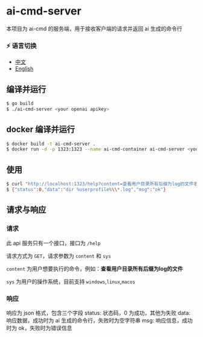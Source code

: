 # ai-cmd-server

本项目为 ai-cmd 的服务端，用于接收客户端的请求并返回 ai 生成的命令行

### ⚡ 语言切换

- [中文](./readme.md)
- [English](./readme_en.md)

## 编译并运行
```bash
$ go build
$ ./ai-cmd-server <your openai apikey>
```

## docker 编译并运行
```bash
$ docker build -t ai-cmd-server .
$ docker run -d -p 1323:1323 --name ai-cmd-container ai-cmd-server <your openai apikey>
```

## 使用
```bash
$ curl "http://localhost:1323/help?content=查看用户目录所有后缀为log的文件名称&sys=windows"
$ {"status":0,"data":"dir %userprofile%\\*.log","msg":"ok"}
```

## 请求与响应
### 请求
此 api 服务只有一个接口，接口为 `/help`

请求方式为 `GET`，请求参数为 `content` 和 `sys`

`content` 为用户想要执行的命令，例如：**查看用户目录所有后缀为log的文件**

`sys` 为用户的操作系统，目前支持 `windows`,`linux`,`macos`

### 响应
响应为 json 格式，包含三个字段
status: 状态码，0 为成功，其他为失败
data: 响应数据，成功时为 ai 生成的命令行，失败时为空字符串
msg: 响应信息，成功时为 ok，失败时为错误信息